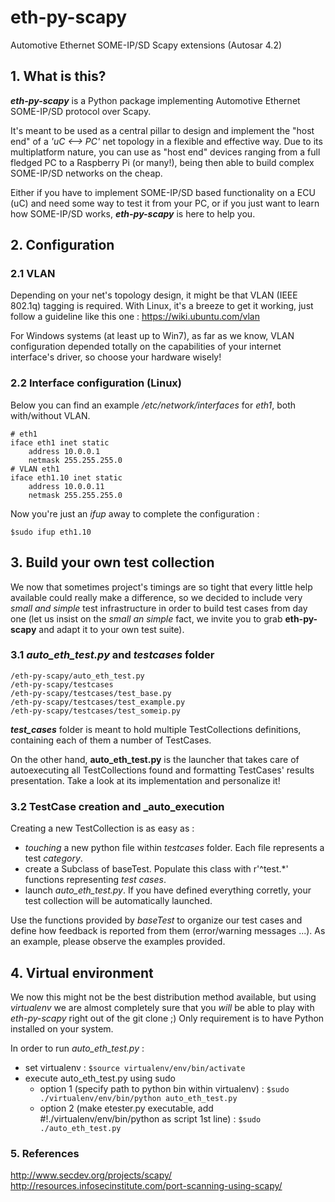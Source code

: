 # eth-py-scapy
Automotive Ethernet SOME-IP/SD Scapy extensions (Autosar 4.2)

## 1. What is this?
**_eth-py-scapy_** is a Python package implementing Automotive Ethernet SOME-IP/SD protocol over Scapy.

It's meant to be used as a central pillar to design and implement the "host end" of a _'uC <--> PC'_ net topology in a flexible and effective way. Due to its multiplatform nature, you can use as "host end" devices ranging from  a full fledged PC to a Raspberry Pi (or many!), being then able to build complex SOME-IP/SD networks on the cheap.

Either if you have to implement SOME-IP/SD based functionality on a ECU (uC) and need some way to test it from your PC, or if you just want to learn how SOME-IP/SD works, **_eth-py-scapy_** is here to help you.

## 2. Configuration

### 2.1 VLAN

Depending on your net's topology design, it might be that VLAN (IEEE 802.1q) tagging is required. With Linux, it's a breeze to get it working, just follow a guideline like this one : https://wiki.ubuntu.com/vlan

For Windows systems (at least up to Win7), as far as we know, VLAN configuration depended totally on the capabilities of your internet interface's driver, so choose your hardware wisely!

### 2.2 Interface configuration (Linux)
Below you can find an example _/etc/network/interfaces_ for _eth1_, both with/without VLAN.
```
# eth1
iface eth1 inet static
    address 10.0.0.1
    netmask 255.255.255.0
# VLAN eth1
iface eth1.10 inet static
    address 10.0.0.11
    netmask 255.255.255.0
```
Now you're just an _ifup_ away to complete the configuration :
```
$sudo ifup eth1.10    
```
## 3. Build your own test collection
We now that sometimes project's timings are so tight that every little help available could really make a difference, so we decided to include very _small and simple_ test infrastructure in order to build test cases from day one (let us insist on the _small an simple_ fact, we invite you to grab **eth-py-scapy** and adapt it to your own test suite).

### 3.1 _auto_eth_test.py_ and _testcases_ folder
```
/eth-py-scapy/auto_eth_test.py
/eth-py-scapy/testcases
/eth-py-scapy/testcases/test_base.py
/eth-py-scapy/testcases/test_example.py
/eth-py-scapy/testcases/test_someip.py
```
**_test_cases_** folder is meant to hold multiple TestCollections definitions, containing each of them a number of TestCases.

On the other hand, **auto_eth_test.py** is the launcher that takes care of autoexecuting all TestCollections found and formatting TestCases' results presentation. Take a look at its implementation and personalize it!

### 3.2 TestCase creation and _auto_execution
Creating a new TestCollection is as easy as :
- _touching_ a new python file within _testcases_ folder. Each file represents a test _category_.
- create a Subclass of baseTest. Populate this class with r'^test.*' functions representing _test cases_.
- launch _auto_eth_test.py_. If you have defined everything corretly, your test collection will be automatically launched.

Use the functions provided by _baseTest_ to organize our test cases and define how feedback is reported from them (error/warning messages ...). As an example, please observe the examples provided.

## 4. Virtual environment
We now this might not be the best distribution method available, but using _virtualenv_ we are almost completely sure that you *will* be able to play with _eth-py-scapy_ right out of the git clone ;)
Only requirement is to have Python installed on your system.

In order to run _auto_eth_test.py_ :
- set virtualenv : ```$source virtualenv/env/bin/activate```
- execute auto_eth_test.py using sudo
  - option 1 (specify path to python bin within virtualenv) : ```$sudo ./virtualenv/env/bin/python auto_eth_test.py```
  - option 2 (make etester.py executable, add #!./virtualenv/env/bin/python as script 1st line) : ```$sudo ./auto_eth_test.py```

### 5. References
http://www.secdev.org/projects/scapy/
http://resources.infosecinstitute.com/port-scanning-using-scapy/
